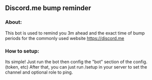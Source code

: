 ## Discord.me bump reminder

### About:
This bot is used to remind you 3m ahead and the exact time of bump periods for the commonly used website https://discord.me 

### How to setup:
Its simple! Just run the bot then config the "bot" section of the config. (token, etc)
After that, you can just run /setup in your server to set the channel and optional role to ping.
